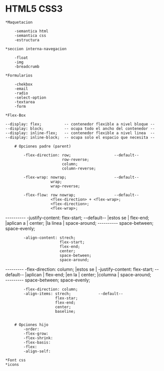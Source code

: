# HTML5 CSS3

    *Maquetacion

        -semantica html
        -semantica css
        -estructura

    *seccion interna-navegacion

        -float
        -img
        -breadcrumb

    *Formularios

        -chekbox
        -email
        -radio
        -select-option
        -textarea
        -form

    *Flex-Box

    --display: flex;          -- contenedor flexible a nivel bloque --
    --display: block;         -- ocupa todo el ancho del contenedor --
    --display: inline-flex;   -- contenedor flexible a nivel linea  --
    --display: inline-block;  -- ocupa solo el espacio que necesita --

        # Opciones padre (parent)   

            -flex-direction: row;                   --default--
                             row-reverse;
                             column;
                             column-reverse;

            -flex-wrap: nowrap;                     --default-- 
                        wrap;
                        wrap-reverse;

            -flex-flow: row nowrap;                 --default--
                        <flex-direction> + <flex-wrap>;
                        <flex-direction>;
                        <flex-wrap>;

 ---------- -justify-content: flex-start;    --default-- 
|estos se  |                  flex-end;
|aplican a |                  center;
|la linea  |                  space-around;
 ----------                   space-between;
                              space-evenly;

            -align-content: strech; 
                            flex-start;
                            flex-end;
                            center;
                            space-between;
                            space-around;           

 ---------  -flex-direction:  column;
|estos se | -justify-content: flex-start;    --default-- 
|aplican  |                   flex-end;
|en la    |                   center;
|columna  |                   space-around;  
 ---------                    space-between;
                              space-evenly;  
                              
            -flex-direction: column;
            -align-items: strech;            --default--
                          flex-star;
                          flex-end;
                          center;
                          baseline;

        
        # Opciones hijo
            -order:
            -flex-grow:
            -flex-shrink:
            -flex-basis:
            -flex:
            -align-self:
                
    *Font css
    *icons
    
